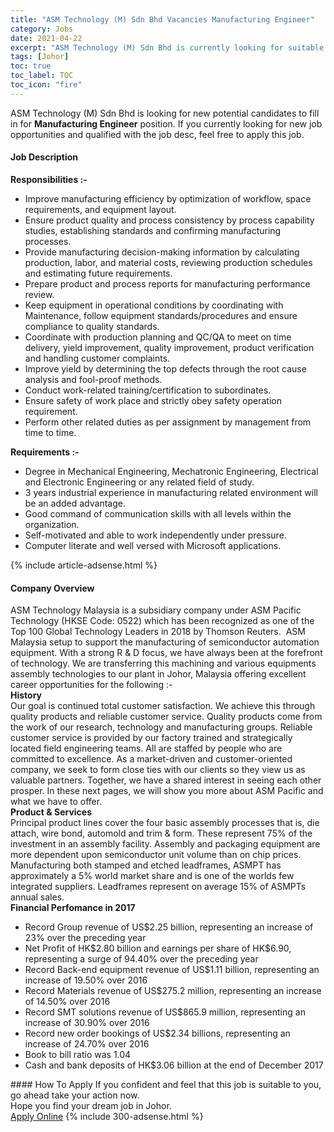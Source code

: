 ```yaml
---
title: "ASM Technology (M) Sdn Bhd Vacancies Manufacturing Engineer" 
category: Jobs 
date: 2021-04-22 
excerpt: "ASM Technology (M) Sdn Bhd is currently looking for suitable person to fill in the Manufacturing Engineer which based in Johor" 
tags: [Johor] 
toc: true 
toc_label: TOC 
toc_icon: "fire" 
--- 
```


<p>ASM Technology (M) Sdn Bhd is looking for new potential candidates to fill in for <b>Manufacturing Engineer</b> position. If you currently looking for new job opportunities and qualified with the job desc, feel free to apply this job.
</p><div><div><h4>Job Description</h4></div><div><div><span><div><p><strong>Responsibilities :-</strong></p><ul><li>Improve manufacturing efficiency by optimization of workflow, space requirements, and equipment layout.</li><li>Ensure product quality and process consistency by process capability studies, establishing standards and confirming manufacturing processes.</li><li>Provide manufacturing decision-making information by calculating production, labor, and material costs, reviewing production schedules and estimating future requirements.</li><li>Prepare product and process reports for manufacturing performance review.</li><li>Keep equipment in operational conditions by coordinating with Maintenance, follow equipment standards/procedures and ensure compliance to quality standards.</li><li>Coordinate with production planning and QC/QA to meet on time delivery, yield improvement, quality improvement, product verification and handling customer complaints.</li><li>Improve yield by determining the top defects through the root cause analysis and fool-proof methods.</li><li>Conduct work-related training/certification to subordinates.</li><li>Ensure safety of work place and strictly obey safety operation requirement.</li><li>Perform other related duties as per assignment by management from time to time.</li></ul><p><strong>Requirements :-</strong></p><ul><li>Degree in Mechanical Engineering, Mechatronic Engineering,&#160;Electrical and Electronic&#160;Engineering or any related field of study.</li><li>3 years&#160;industrial experience in manufacturing related environment will be an added advantage.</li><li>Good command of communication skills with all levels within the organization.</li><li>Self-motivated and able to work independently under pressure.</li><li>Computer literate and well versed with Microsoft applications.</li></ul></div></span></div></div></div> 
{% include article-adsense.html %} 
<div><div><h4>Company Overview</h4></div><div><div><span><div><div>
	ASM Technology Malaysia is a subsidiary company under ASM Pacific Technology (HKSE Code: 0522) which has been recognized as one of the Top 100 Global Technology Leaders in 2018 by Thomson Reuters.&#160; ASM Malaysia setup to support the manufacturing of semiconductor automation equipment. With a strong R &amp; D focus, we have always been at the forefront of technology. We are transferring this machining and various equipments assembly technologies to our plant in Johor, Malaysia offering excellent career opportunities for the following :-</div>
<div>
<strong>History</strong></div>
<div>
<div>
		Our goal is continued total customer satisfaction. We achieve this through quality products and reliable customer service. Quality products come from the work of our research, technology and manufacturing groups. Reliable customer service is provided by our factory trained and strategically located field engineering teams. All are staffed by people who are committed to excellence. As a market-driven and customer-oriented company, we seek to form close ties with our clients so they view us as valuable partners. Together, we have a shared interest in seeing each other prosper. In these next pages, we will show you more about ASM Pacific and what we have to offer.</div>
</div>
<div>
<strong>Product &amp; Services</strong></div>
<div>
<div>
		Principal product lines cover the four basic assembly processes that is, die attach, wire bond, automold and trim &amp; form. These represent 75% of the investment in an assembly facility. Assembly and packaging equipment are more dependent upon semiconductor unit volume than on chip prices. Manufacturing both stamped and etched leadframes, ASMPT has approximately a 5% world market share and is one of the worlds few integrated suppliers. Leadframes represent on average 15% of ASMPTs annual sales.</div>
</div>
<div>
<strong>Financial Perfomance in 2017</strong></div>
<ul>
<li>
		Record Group revenue of US$2.25 billion, representing an increase of 23% over the preceding year</li>
<li>
		Net Profit of HK$2.80 billion and earnings per share of HK$6.90, representing a surge of 94.40% over the preceding year</li>
<li>
		Record Back-end equipment revenue of US$1.11 billion, representing an increase of 19.50% over 2016</li>
<li>
		Record Materials revenue of US$275.2 million, representing an increase of 14.50% over 2016</li>
<li>
		Record SMT solutions revenue of US$865.9 million, representing an increase of 30.90% over 2016</li>
<li>
		Record new order bookings of US$2.34 billions, representing an increase of 24.70% over 2016</li>
<li>
		Book to bill ratio was 1.04</li>
<li>
		Cash and bank deposits of HK$3.06 billion at the end of December 2017</li>
</ul></div></span></div></div></div> 
#### How To Apply 
If you confident and feel that this job is suitable to you, go ahead take your action now. <br/> 
Hope you find your dream job in Johor. <br/> 
<a href="https://www.jobstreet.com.my/en/job/manufacturing-engineer-4545372?jobId=jobstreet-my-job-4545372&" class="btn btn--info" target="_blank" rel="nofollow noopenner">Apply Online</a> 
{% include 300-adsense.html %} 